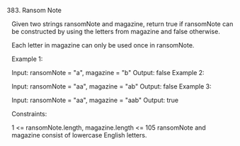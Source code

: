 383. Ransom Note

Given two strings ransomNote and magazine, return true if ransomNote can be constructed by using the letters from magazine and false otherwise.

Each letter in magazine can only be used once in ransomNote.



Example 1:

Input: ransomNote = "a", magazine = "b"
Output: false
Example 2:

Input: ransomNote = "aa", magazine = "ab"
Output: false
Example 3:

Input: ransomNote = "aa", magazine = "aab"
Output: true


Constraints:

1 <= ransomNote.length, magazine.length <= 105
ransomNote and magazine consist of lowercase English letters.
